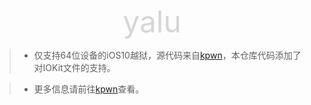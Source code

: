 <p align = "center"><font color = #d6d6d6 align = "center" size = 20>yalu</font></p>

> - 仅支持64位设备的iOS10越狱，源代码来自[kpwn](https://github.com/kpwn/yalu102)，本仓库代码添加了对IOKit文件的支持。

> - 更多信息请前往[kpwn](https://github.com/kpwn/yalu102)查看。
